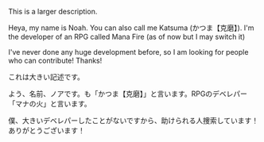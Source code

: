
This is a larger description.

Heya, my name is Noah. You can also call me Katsuma (かつま【克磨】). I'm the developer of an RPG called Mana Fire (as of now but I may switch it)

I've never done any huge development before, so I am looking for people who can contribute! Thanks!

これは大きい記述です。

よう、名前、ノアです。も「かつま【克磨】」と言います。RPGのデベレパー「マナの火」と言います。

僕、大きいデベレパーしたことがないですから、助けられる人捜索しています！ありがとうございます！
